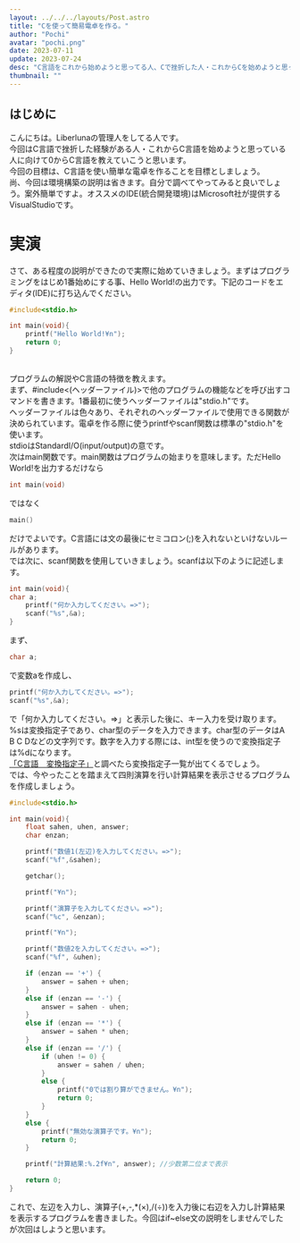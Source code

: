 ```yaml
---
layout: ../../../layouts/Post.astro
title: "Cを使って簡易電卓を作る。"
author: "Pochi"
avatar: "pochi.png"
date: 2023-07-11
update: 2023-07-24
desc: "C言語をこれから始めようと思ってる人、Cで挫折した人・これからCを始めようと思ってる方へ向けてのC言語講座 Part1"
thumbnail: ""
---
```

## はじめに
こんにちは。Liberlunaの管理人をしてる人です。
</br>
今回はC言語で挫折した経験がある人・これからC言語を始めようと思っている人に向けて0からC言語を教えていこうと思います。
</br>
今回の目標は、C言語を使い簡単な電卓を作ることを目標としましょう。
</br>
尚、今回は環境構築の説明は省きます。自分で調べてやってみると良いでしょう。案外簡単ですよ。オススメのIDE(統合開発環境)はMicrosoft社が提供するVisualStudioです。
</br>
# 実演
さて、ある程度の説明ができたので実際に始めていきましょう。まずはプログラミングをはじめ1番始めにする事、Hello World!の出力です。下記のコードをエディタ(IDE)に打ち込んでください。
</br>
```c
#include<stdio.h>

int main(void){
    printf("Hello World!¥n");
    return 0;
}
```
</br>
プログラムの解説やC言語の特徴を教えます。
</br>
まず、#include<(ヘッダーファイル)>で他のプログラムの機能などを呼び出すコマンドを書きます。1番最初に使うヘッダーファイルは"stdio.h"です。
</br>
ヘッダーファイルは色々あり、それぞれのヘッダーファイルで使用できる関数が決められています。電卓を作る際に使うprintfやscanf関数は標準の"stdio.h"を使います。
</br>
stdioはStandardI/O(input/output)の意です。
</br>
次はmain関数です。main関数はプログラムの始まりを意味します。ただHello World!を出力するだけなら
    
```c
int main(void)
```
ではなく
```c
main()
```
だけでよいです。C言語には文の最後にセミコロン(;)を入れないといけないルールがあります。
</br>
では次に、scanf関数を使用していきましょう。scanfは以下のように記述します。
```c
int main(void){
char a;
    printf("何か入力してください。=>");
    scanf("%s",&a);
}
```
まず、
```c
char a;
```
で変数aを作成し、
```c
printf("何か入力してください。=>");
scanf("%s",&a);
```
で「何か入力してください。=>」と表示した後に、キー入力を受け取ります。
</br>
%sは変換指定子であり、char型のデータを入力できます。char型のデータはA B C Dなどの文字列です。数字を入力する際には、int型を使うので変換指定子は%dになります。
</br>
<a href="https://google.com/search?q=c%E8%A8%80%E8%AA%9E+%E5%A4%89%E6%8F%9B%E6%8C%87%E5%AE%9A%E5%AD%90">「C言語　変換指定子」</a>と調べたら変換指定子一覧が出てくるでしょう。
</br>
では、今やったことを踏まえて四則演算を行い計算結果を表示させるプログラムを作成しましょう。
```c
#include<stdio.h>

int main(void){
    float sahen, uhen, answer;
    char enzan;

    printf("数値1(左辺)を入力してください。=>");
    scanf("%f",&sahen);

    getchar();

    printf("¥n");

    printf("演算子を入力してください。=>");
    scanf("%c", &enzan);

    printf("¥n");

    printf("数値2を入力してください。=>");
    scanf("%f", &uhen);

    if (enzan == '+') {
        answer = sahen + uhen;
    }
    else if (enzan == '-') {
        answer = sahen - uhen;
    }
    else if (enzan == '*') {
        answer = sahen * uhen;
    }
    else if (enzan == '/') {
        if (uhen != 0) {
            answer = sahen / uhen;
        }
        else {
            printf("0では割り算ができません。¥n");
            return 0;
        }
    }
    else {
        printf("無効な演算子です。¥n");
        return 0;
    }

    printf("計算結果:%.2f¥n", answer); //少数第二位まで表示

    return 0;
}
```
これで、左辺を入力し、演算子(+,-,*(×),/(÷))を入力後に右辺を入力し計算結果を表示するプログラムを書きました。今回はif~else文の説明をしませんでしたが次回はしようと思います。
